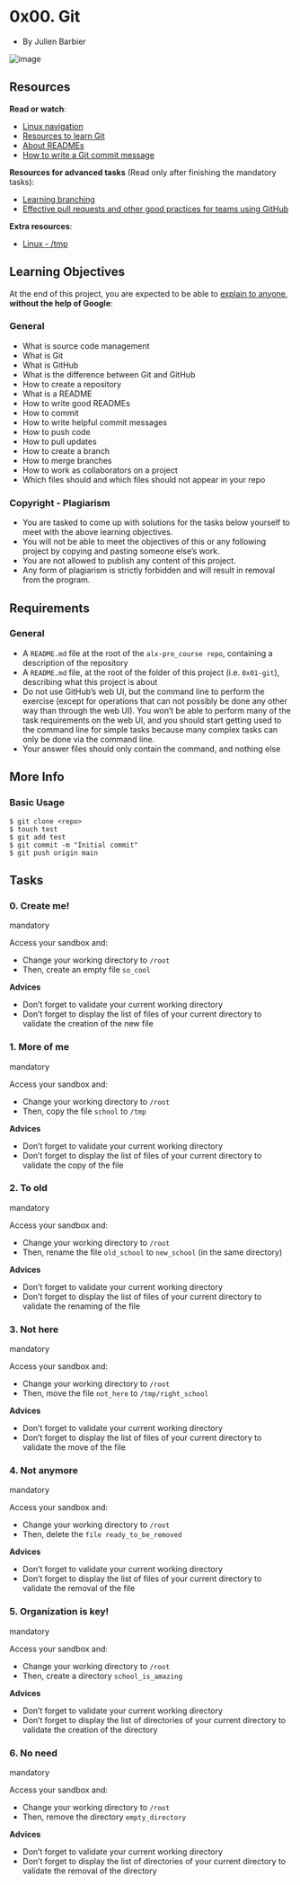 0x00. Git
======================

-   By Julien Barbier

![image](https://user-images.githubusercontent.com/106776383/232293533-035a5b0a-0f3c-4761-9c59-1115633e134f.png)


Resources
---------

**Read or watch**:

-   [Linux navigation](https://intranet.alxswe.com/rltoken/wpsA1kZvIz5_aVkvXuKN5Q)
-   [Resources to learn Git](https://intranet.alxswe.com/rltoken/EC5rb6yWBWllPB-T8rd0SQ)
-   [About READMEs](https://intranet.alxswe.com/rltoken/yM5FZakIhHB2TWO1PN2PZg)
-   [How to write a Git commit message](https://intranet.alxswe.com/rltoken/SihXX88mKA9TFaIebKX3Rw)

**Resources for advanced tasks** (Read only after finishing the mandatory tasks):

-   [Learning branching](https://intranet.alxswe.com/rltoken/hBgLCXoQaGTcOwr_kmCoEA)
-   [Effective pull requests and other good practices for teams using GitHub](https://intranet.alxswe.com/rltoken/xhKV_qX3eXvyePzeNraEGw)


**Extra resources**:

-   [Linux - /tmp](https://intranet.alxswe.com/rltoken/czGvASt_M8PW05Ubdp8EBw)

Learning Objectives
-------------------

At the end of this project, you are expected to be able to [explain to anyone](https://intranet.alxswe.com/rltoken/Rfy6VuvRfNAau31z1J_b-w "explain to anyone"), **without the help of Google**:

### General

-   What is source code management
-   What is Git
-   What is GitHub
-   What is the difference between Git and GitHub
-   How to create a repository
-   What is a README
-   How to write good READMEs
-   How to commit
-   How to write helpful commit messages
-   How to push code
-   How to pull updates
-   How to create a branch
-   How to merge branches
-   How to work as collaborators on a project
-   Which files should and which files should not appear in your repo

### Copyright - Plagiarism

-   You are tasked to come up with solutions for the tasks below yourself to meet with the above learning objectives.
-   You will not be able to meet the objectives of this or any following project by copying and pasting someone else’s work.
-   You are not allowed to publish any content of this project.
-   Any form of plagiarism is strictly forbidden and will result in removal from the program.

Requirements
------------

### General

-   A `README.md` file at the root of the `alx-pre_course repo`, containing a description of the repository
-   A `README.md` file, at the root of the folder of this project (i.e. `0x01-git`), describing what this project is about
-   Do not use GitHub’s web UI, but the command line to perform the exercise (except for operations that can not possibly be done any other way than through the web UI). You won’t be able to perform many of the task requirements on the web UI, and you should start getting used to the command line for simple tasks because many complex tasks can only be done via the command line.
-   Your answer files should only contain the command, and nothing else

More Info
------------

### Basic Usage

```
$ git clone <repo>
$ touch test
$ git add test
$ git commit -m "Initial commit"
$ git push origin main
```


Tasks
-----

### 0. Create me!

mandatory

Access your sandbox and:

-   Change your working directory to `/root`
-   Then, create an empty file `so_cool`

**Advices**

-   Don’t forget to validate your current working directory
-   Don’t forget to display the list of files of your current directory to validate the creation of the new file



### 1. More of me

mandatory

Access your sandbox and:

-   Change your working directory to `/root`
-   Then, copy the file `school` to `/tmp`

**Advices**

-   Don’t forget to validate your current working directory
-   Don’t forget to display the list of files of your current directory to validate the copy of the file



### 2. To old

mandatory

Access your sandbox and:

-   Change your working directory to `/root`
-   Then, rename the file `old_school` to `new_school` (in the same directory)

**Advices**

-   Don’t forget to validate your current working directory
-   Don’t forget to display the list of files of your current directory to validate the renaming of the file



### 3. Not here

mandatory

Access your sandbox and:

-   Change your working directory to `/root`
-   Then, move the file `not_here` to `/tmp/right_school`

**Advices**

-   Don’t forget to validate your current working directory
-   Don’t forget to display the list of files of your current directory to validate the move of the file



### 4. Not anymore

mandatory

Access your sandbox and:

-   Change your working directory to `/root`
-   Then, delete the `file ready_to_be_removed`

**Advices**

-   Don’t forget to validate your current working directory
-   Don’t forget to display the list of files of your current directory to validate the removal of the file



### 5. Organization is key!

mandatory

Access your sandbox and:

-   Change your working directory to `/root`
-   Then, create a directory `school_is_amazing`

**Advices**

-   Don’t forget to validate your current working directory
-   Don’t forget to display the list of directories of your current directory to validate the creation of the directory


### 6. No need

mandatory

Access your sandbox and:

-   Change your working directory to `/root`
-   Then, remove the directory `empty_directory`

**Advices**

-   Don’t forget to validate your current working directory
-   Don’t forget to display the list of directories of your current directory to validate the removal of the directory

